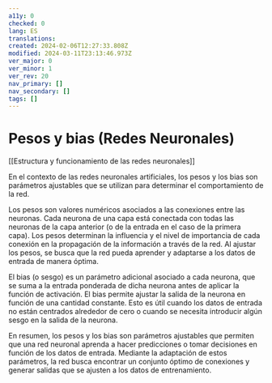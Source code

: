 ```yaml
---
a11y: 0
checked: 0
lang: ES
translations: 
created: 2024-02-06T12:27:33.808Z
modified: 2024-03-11T23:13:46.973Z
ver_major: 0
ver_minor: 1
ver_rev: 20
nav_primary: []
nav_secondary: []
tags: []
---
```

# Pesos y bias (Redes Neuronales)

[[Estructura y funcionamiento de las  redes neuronales]]

En el contexto de las redes neuronales artificiales, los pesos y los bias son parámetros ajustables que se utilizan para determinar el comportamiento de la red.

Los pesos son valores numéricos asociados a las conexiones entre las neuronas. Cada neurona de una capa está conectada con todas las neuronas de la capa anterior (o de la entrada en el caso de la primera capa). Los pesos determinan la influencia y el nivel de importancia de cada conexión en la propagación de la información a través de la red. Al ajustar los pesos, se busca que la red pueda aprender y adaptarse a los datos de entrada de manera óptima.

El bias (o sesgo) es un parámetro adicional asociado a cada neurona, que se suma a la entrada ponderada de dicha neurona antes de aplicar la función de activación. El bias permite ajustar la salida de la neurona en función de una cantidad constante. Esto es útil cuando los datos de entrada no están centrados alrededor de cero o cuando se necesita introducir algún sesgo en la salida de la neurona.

En resumen, los pesos y los bias son parámetros ajustables que permiten que una red neuronal aprenda a hacer predicciones o tomar decisiones en función de los datos de entrada. Mediante la adaptación de estos parámetros, la red busca encontrar un conjunto óptimo de conexiones y generar salidas que se ajusten a los datos de entrenamiento.
